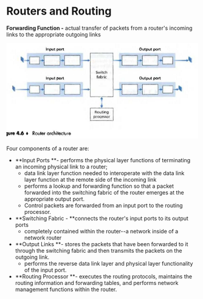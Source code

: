# Routers and Routing

**Forwarding Function -** actual transfer of packets from a router's incoming links to the appropriate outgoing links

![](/assets/routers-2.png)

Four components of a router are:

* **Input Ports **- performs the physical layer functions of terminating an incoming physical link to a router;
  * data link layer function needed to interoperate with the data link layer function at the remote side of the incoming link
  * performs a lookup and forwarding function so that a packet forwarded into the switching fabric of the router emerges at the appropriate output port.
  * Control packets are forwarded from an input port to the routing processor.
* **Switching Fabric - **connects the router's input ports to its output ports
  * completely contained within the router--a network inside of a network router
* **Output Links **- stores the packets that have been forwarded to it through the switching fabric and then transmits the packets on the outgoing link.
  * performs the reverse data link layer and physical layer functionality of the input port.
* **Routing Processor **- executes the routing protocols, maintains the routing information and forwarding tables, and performs network management functions within the router.



